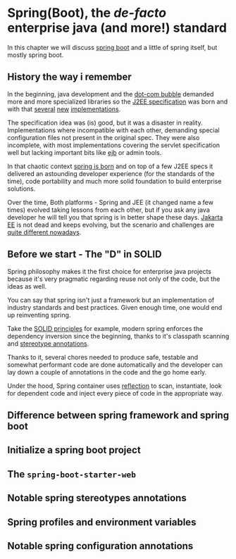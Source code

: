 # Spring(Boot), the _de-facto_ enterprise java (and more!) standard

In this chapter we will discuss [spring boot][0500] and a little of spring
itself, but mostly spring boot.

## History the way i remember

In the beginning, java development and the [dot-com bubble][0502] demanded more
and more specialized libraries so the [J2EE specification][0502] was born and
with that [several][0501] [new][0503] [implementations][0504].

The specification idea was (is) good, but it was a disaster in reality.
Implementations where incompatible with each other, demanding special
configuration files not present in the original spec. They were also incomplete,
with most implementations covering the servlet specification well but lacking
important bits like [ejb][0506] or admin tools.

In that chaotic context [spring is born][0507] and on top of a few J2EE specs it
delivered an astounding developer experience (for the standards of the time),
code portability and much more solid foundation to build enterprise solutions.

Over the time, Both platforms - Spring and JEE (it changed name a few times)
evolved taking lessons from each other, but if you ask any java developer he
will tell you that spring is in better shape these days. [Jakarta EE][0508] is
not dead and keeps evolving, but the scenario and challenges are
[quite different nowadays][0509].

## Before we start - The "D" in SOLID

Spring philosophy makes it the first choice for enterprise java projects because
it's very pragmatic regarding reuse not only of the code, but the ideas as well.

You can say that spring isn't just a framework but an implementation of industry
standards and best practices. Given enough time, one would end up reinventing
spring.

Take the [SOLID principles][0510] for example, modern spring enforces the
dependency inversion since the beginning, thanks to it's classpath scanning and
[stereotype annotations][0511].

Thanks to it, several chores needed to produce safe, testable and somewhat
performant code are done automatically and the developer can lay down a couple
of annotations in the code and the go home early.

Under the hood, Spring container uses [reflection][0512] to scan, instantiate,
look for dependent code and inject every piece of code in the appropriate way.

## Difference between spring framework and spring boot

## Initialize a spring boot project

## The `spring-boot-starter-web`

## Notable spring stereotypes annotations

## Spring profiles and environment variables

## Notable spring configuration annotations

[0500]: https://spring.io/projects/spring-boot
[0501]: https://tomcat.apache.org/tomcat-4.1-doc/index.html
[0502]: https://en.wikipedia.org/wiki/Dot-com_bubble
[0503]: https://en.wikipedia.org/wiki/Jetty_(web_server)
[0504]: https://en.wikipedia.org/wiki/IBM_WebSphere_Application_Server
[0506]: https://en.wikipedia.org/wiki/Jakarta_Enterprise_Beans
[0507]: https://en.wikipedia.org/wiki/Spring_Framework
[0508]: https://jakarta.ee/
[0509]: https://developers.redhat.com/blog/2018/06/28/why-kubernetes-is-the-new-application-server#empowering_your_application
[0510]: https://en.wikipedia.org/wiki/SOLID
[0511]: https://docs.spring.io/spring-framework/docs/current/javadoc-api/org/springframework/context/annotation/ClassPathBeanDefinitionScanner.html
[0512]: https://www.oracle.com/technical-resources/articles/java/javareflection.html
